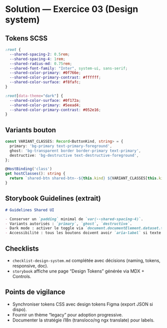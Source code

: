 # Solution — Exercice 03 (Design system)

## Tokens SCSS
```scss
:root {
  --shared-spacing-2: 0.5rem;
  --shared-spacing-4: 1rem;
  --shared-radius-md: 0.75rem;
  --shared-font-family: "Inter", system-ui, sans-serif;
  --shared-color-primary: #0f766e;
  --shared-color-primary-contrast: #ffffff;
  --shared-color-surface: #f8fafc;
}

:root[data-theme="dark"] {
  --shared-color-surface: #0f172a;
  --shared-color-primary: #5eead4;
  --shared-color-primary-contrast: #052e16;
}
```

## Variants bouton
```ts
const VARIANT_CLASSES: Record<ButtonKind, string> = {
  primary: 'bg-primary text-primary-foreground',
  ghost: 'bg-transparent border border-primary text-primary',
  destructive: 'bg-destructive text-destructive-foreground',
};

@HostBinding('class')
get hostClasses(): string {
  return `shared-btn shared-btn--${this.kind} ${VARIANT_CLASSES[this.kind]}`;
}
```

## Storybook Guidelines (extrait)
```md
# Guidelines Shared UI

- Conserver un `padding` minimal de `var(--shared-spacing-4)`.
- Variants autorisés : `primary`, `ghost`, `destructive`.
- Dark mode : activer le toggle via `document.documentElement.dataset.theme = 'dark'`.
- Accessibilité : tous les boutons doivent avoir `aria-label` si texte masqué.
```

## Checklists
- `checklist-design-system.md` complétée avec décisions (naming, tokens, responsive, doc).
- `storybook` affiche une page “Design Tokens” générée via MDX + Controls.

## Points de vigilance
- Synchroniser tokens CSS avec design tokens Figma (export JSON si dispo).
- Fournir un thème “legacy” pour adoption progressive.
- Documenter la stratégie i18n (transloco/ng ngx translate) pour labels.
